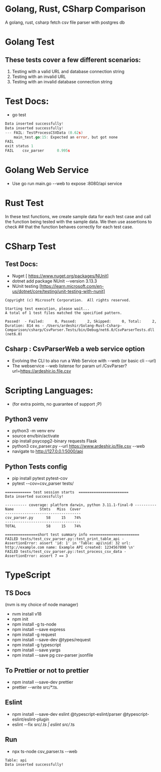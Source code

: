 # Golang, Rust, CSharp Comparison
 A golang, rust, csharp fetch csv file parser with postgres db

 # Golang Test
## These tests cover a few different scenarios: 
1. Testing with a valid URL and database connection string
2. Testing with an invalid URL
3. Testing with an invalid database connection string 
 # Test Docs:
 - go test 
```go test
Data inserted successfully!
Data inserted successfully!
--- FAIL: TestProcessCSVData (0.62s)
    main_test.go:15: Expected an error, but got none
FAIL
exit status 1
FAIL    csv_parser      0.995s 
```
# Golang Web Service
- Use go run main.go --web to expose :8080/api service 

# Rust Test
In these test functions, we create sample data for each test case and call the function being tested with the sample data. We then use assertions to check ## that the function behaves correctly for each test case. 

# CSharp  Test

## Test Docs: 
- Nuget [ https://www.nuget.org/packages/NUnit]
- dotnet add package NUnit --version 3.13.3
- NUnit testing [https://learn.microsoft.com/en-us/dotnet/core/testing/unit-testing-with-nunit]

```Microsoft (R) Test Execution Command Line Tool Version 17.3.1 (arm64)
Copyright (c) Microsoft Corporation.  All rights reserved.

Starting test execution, please wait...
A total of 1 test files matched the specified pattern.

Passed!  - Failed:     0, Passed:     2, Skipped:     0, Total:     2, Duration: 814 ms - /Users/ardeshir/Golang-Rust-Csharp-Comparison/csharp/CsvParser.Tests/bin/Debug/net6.0/CsvParserTests.dll (net6.0)
```

## Csharp : CsvParserWeb a web service option

- Evolving the CLI to also run a Web Service with --web (or basic cli --url)
- The webservice --web listense for param url /CsvParser?url=https://ardeshir.io.file.csv 


# Scripting Languages: 
- (for extra points, no guarantee of support ;P) 
## Python3 venv

- python3 -m venv env  
- source env/bin/activate 
- pip install psycopg2-binary requests Flask  
- python3 csv_parser.py --url https://www.ardeshir.io/file.csv --web  
- navigate to http://127.0.0.1:5000/api 

## Python Tests config
- pip install pytest pytest-cov  
- pytest --cov=csv_parser tests/ 

```
============ test session starts  =======================
Data inserted successfully!

---------- coverage: platform darwin, python 3.11.1-final-0 ----------
Name            Stmts   Miss  Cover
-----------------------------------
csv_parser.py      58     15    74%
-----------------------------------
TOTAL              58     15    74%

===============short test summary info =======================
FAILED tests/test_csv_parser.py::test_print_table_api - AssertionError: assert 'id: 1' in 'Table: api\nid: 32 url: http://example.com name: Example API created: 1234567890 \n'
FAILED tests/test_csv_parser.py::test_process_csv_data - AssertionError: assert 7 == 3
```
# TypeScript 
## TS Docs
(nvm is my choice of node manager) 
- nvm install v18
- npm init
- npm install -g ts-node
- npm install --save express 
- npm install -g request 
- npm install --save-dev @types/request   
- npm install -g typescript
- npm install --save yargs  
- npm install --save pg csv-parser jsonfile
## To Prettier or not to prettier
- npm install --save-dev prettier
- prettier --write src/*.ts.
## Eslint
- npm install --save-dev eslint @typescript-eslint/parser @typescript-eslint/eslint-plugin
- eslint --fix src/*.ts | eslint src/*.ts 

## Run 
- npx ts-node csv_parser.ts --web
```Server started on port 3000
Table: api
Data inserted successfully!
```

